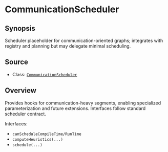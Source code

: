 # CommunicationScheduler

## Synopsis
Scheduler placeholder for communication-oriented graphs; integrates with registry and planning but may delegate minimal scheduling.

## Source
- Class: [`CommunicationScheduler`](../../../csrc/scheduler/communication.h#L26)

## Overview
Provides hooks for communication-heavy segments, enabling specialized parameterization and future extensions. Interfaces follow standard scheduler contract.

Interfaces:
- `canScheduleCompileTime/RunTime`
- `computeHeuristics(...)`
- `schedule(...)`
